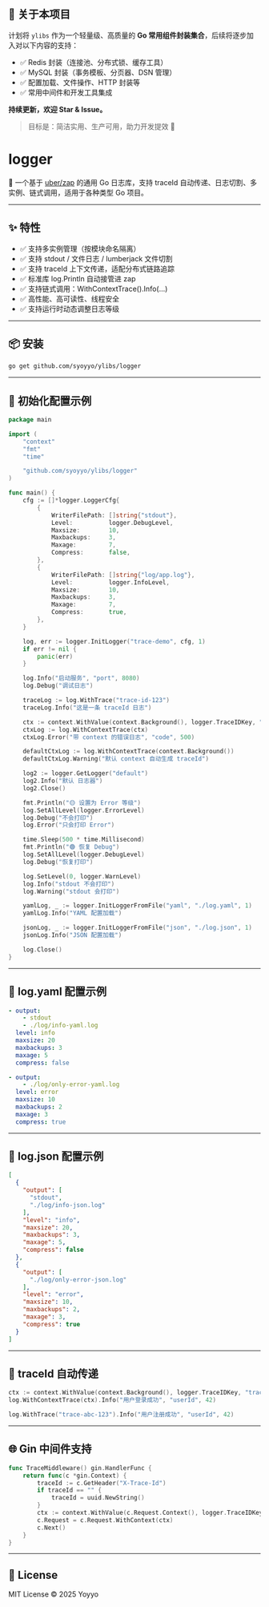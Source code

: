 ## 🔧 关于本项目

计划将 `ylibs` 作为一个轻量级、高质量的 **Go 常用组件封装集合**，后续将逐步加入对以下内容的支持：

- ✅ Redis 封装（连接池、分布式锁、缓存工具）
- ✅ MySQL 封装（事务模板、分页器、DSN 管理）
- ✅ 配置加载、文件操作、HTTP 封装等
- ✅ 常用中间件和开发工具集成

**持续更新，欢迎 Star & Issue。**

> 目标是：简洁实用、生产可用，助力开发提效 🚀
# logger

🚀 一个基于 [uber/zap](https://github.com/uber-go/zap) 的通用 Go 日志库，支持 traceId 自动传递、日志切割、多实例、链式调用，适用于各种类型 Go 项目。

---

## ✨ 特性

- ✅ 支持多实例管理（按模块命名隔离）
- ✅ 支持 stdout / 文件日志 / lumberjack 文件切割
- ✅ 支持 traceId 上下文传递，适配分布式链路追踪
- ✅ 标准库 log.Println 自动接管进 zap
- ✅ 支持链式调用：WithContextTrace().Info(...)
- ✅ 高性能、高可读性、线程安全
- ✅ 支持运行时动态调整日志等级

---

## 📦 安装

```bash
go get github.com/syoyyo/ylibs/logger
```

---

## 🧱 初始化配置示例

```go
package main

import (
	"context"
	"fmt"
	"time"

	"github.com/syoyyo/ylibs/logger"
)

func main() {
	cfg := []*logger.LoggerCfg{
		{
			WriterFilePath: []string{"stdout"},
			Level:          logger.DebugLevel,
			Maxsize:        10,
			Maxbackups:     3,
			Maxage:         7,
			Compress:       false,
		},
		{
			WriterFilePath: []string{"log/app.log"},
			Level:          logger.InfoLevel,
			Maxsize:        10,
			Maxbackups:     3,
			Maxage:         7,
			Compress:       true,
		},
	}

	log, err := logger.InitLogger("trace-demo", cfg, 1)
	if err != nil {
		panic(err)
	}

	log.Info("启动服务", "port", 8080)
	log.Debug("调试日志")

	traceLog := log.WithTrace("trace-id-123")
	traceLog.Info("这是一条 traceId 日志")

	ctx := context.WithValue(context.Background(), logger.TraceIDKey, "ctx-trace-id-456")
	ctxLog := log.WithContextTrace(ctx)
	ctxLog.Error("带 context 的错误日志", "code", 500)

	defaultCtxLog := log.WithContextTrace(context.Background())
	defaultCtxLog.Warning("默认 context 自动生成 traceId")

	log2 := logger.GetLogger("default")
	log2.Info("默认 日志器")
	log2.Close()

	fmt.Println("🟡 设置为 Error 等级")
	log.SetAllLevel(logger.ErrorLevel)
	log.Debug("不会打印")
	log.Error("只会打印 Error")

	time.Sleep(500 * time.Millisecond)
	fmt.Println("🟢 恢复 Debug")
	log.SetAllLevel(logger.DebugLevel)
	log.Debug("恢复打印")

	log.SetLevel(0, logger.WarnLevel)
	log.Info("stdout 不会打印")
	log.Warning("stdout 会打印")

	yamlLog, _ := logger.InitLoggerFromFile("yaml", "./log.yaml", 1)
	yamlLog.Info("YAML 配置加载")

	jsonLog, _ := logger.InitLoggerFromFile("json", "./log.json", 1)
	jsonLog.Info("JSON 配置加载")

	log.Close()
}
```

---

## 📄 log.yaml 配置示例

```yaml
- output:
    - stdout
    - ./log/info-yaml.log
  level: info
  maxsize: 20
  maxbackups: 3
  maxage: 5
  compress: false

- output:
    - ./log/only-error-yaml.log
  level: error
  maxsize: 10
  maxbackups: 2
  maxage: 3
  compress: true
```

---

## 📄 log.json 配置示例

```json
[
  {
    "output": [
      "stdout",
      "./log/info-json.log"
    ],
    "level": "info",
    "maxsize": 20,
    "maxbackups": 3,
    "maxage": 5,
    "compress": false
  },
  {
    "output": [
      "./log/only-error-json.log"
    ],
    "level": "error",
    "maxsize": 10,
    "maxbackups": 2,
    "maxage": 3,
    "compress": true
  }
]
```

---

## 🔄 traceId 自动传递

```go
ctx := context.WithValue(context.Background(), logger.TraceIDKey, "trace-abc-123")
log.WithContextTrace(ctx).Info("用户登录成功", "userId", 42)

log.WithTrace("trace-abc-123").Info("用户注册成功", "userId", 42)

```

---

## 🌐 Gin 中间件支持

```go
func TraceMiddleware() gin.HandlerFunc {
	return func(c *gin.Context) {
		traceId := c.GetHeader("X-Trace-Id")
		if traceId == "" {
			traceId = uuid.NewString()
		}
		ctx := context.WithValue(c.Request.Context(), logger.TraceIDKey, traceId)
		c.Request = c.Request.WithContext(ctx)
		c.Next()
	}
}
```

---

## 📎 License

MIT License © 2025 Yoyyo

